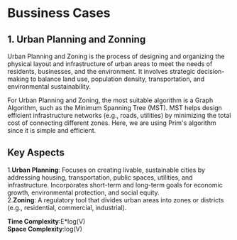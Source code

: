 # Bussiness Cases  
## 1. Urban Planning and Zonning ##
Urban Planning and Zoning is the process of designing and organizing the physical layout and infrastructure of urban areas to meet the needs of residents, businesses, and the environment. It involves strategic decision-making to balance land use, population density, transportation, and environmental sustainability.

For Urban Planning and Zoning, the most suitable algorithm is a Graph Algorithm, such as the Minimum Spanning Tree (MST). MST helps design efficient infrastructure networks (e.g., roads, utilities) by minimizing the total cost of connecting different zones. Here, we are using Prim's algorithm since it is simple and efficient.  

## Key Aspects ##
1.**Urban Planning**: Focuses on creating livable, sustainable cities by addressing housing, transportation, public spaces, utilities, and infrastructure.
Incorporates short-term and long-term goals for economic growth, environmental protection, and social equity.  
2.**Zoning**: A regulatory tool that divides urban areas into zones or districts (e.g., residential, commercial, industrial).  

**Time Complexity**:E*log(V)  
**Space Complexity**:log(V)


